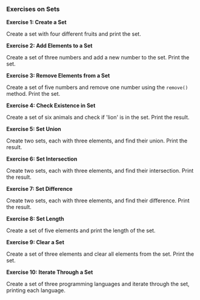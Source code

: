 ### **Exercises on Sets**

**Exercise 1: Create a Set**

Create a set with four different fruits and print the set.

**Exercise 2: Add Elements to a Set**

Create a set of three numbers and add a new number to the set. Print the set.

**Exercise 3: Remove Elements from a Set**

Create a set of five numbers and remove one number using the `remove()` method. Print the set.

**Exercise 4: Check Existence in Set**

Create a set of six animals and check if 'lion' is in the set. Print the result.

**Exercise 5: Set Union**

Create two sets, each with three elements, and find their union. Print the result.

**Exercise 6: Set Intersection**

Create two sets, each with three elements, and find their intersection. Print the result.

**Exercise 7: Set Difference**

Create two sets, each with three elements, and find their difference. Print the result.

**Exercise 8: Set Length**

Create a set of five elements and print the length of the set.

**Exercise 9: Clear a Set**

Create a set of three elements and clear all elements from the set. Print the set.

**Exercise 10: Iterate Through a Set**

Create a set of three programming languages and iterate through the set, printing each language.